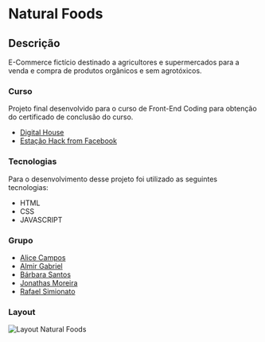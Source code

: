 # Natural Foods

## Descrição
E-Commerce fictício destinado a agricultores e supermercados para a venda e compra de produtos orgânicos e sem agrotóxicos. 

### Curso
Projeto final desenvolvido para o curso de Front-End Coding para obtenção do certificado de conclusão do curso.

- [Digital House](https://www.digitalhouse.com/br/)
- [Estação Hack from Facebook](https://estacaohack.fb.com/)

### Tecnologias
Para o desenvolvimento desse projeto foi utilizado as seguintes tecnologias:

- HTML
- CSS
- JAVASCRIPT

### Grupo
- [Alice Campos](https://github.com/a-campos)
- [Almir Gabriel](https://github.com/AlmirGX)
- [Bárbara Santos](https://github.com/barreis)
- [Jonathas Moreira](https://github.com/JonathasLopes)
- [Rafael Simionato](https://github.com/rafaasimi)

### Layout
![Layout Natural Foods](https://raw.githubusercontent.com/rafaasimi/frontend-digitalhouse/master/img/naturalfoods.png)



